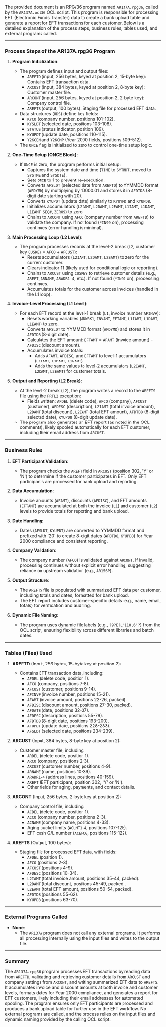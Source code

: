 The provided document is an RPG/36 program named `AR137A.rpg36`, called by the `AR137A.ocl36` OCL script. This program is responsible for processing EFT (Electronic Funds Transfer) data to create a bank upload table and generate a report for EFT transactions for each customer. Below is a detailed explanation of the process steps, business rules, tables used, and external programs called.

---

### Process Steps of the AR137A.rpg36 Program

1. **Program Initialization**:
   - The program defines input and output files:
     - `AREFTD` (input, 256 bytes, keyed at position 2, 15-byte key): Contains EFT transaction data.
     - `ARCUST` (input, 384 bytes, keyed at position 2, 8-byte key): Customer master file.
     - `ARCONT` (input, 256 bytes, keyed at position 2, 2-byte key): Company control file.
     - `AREFTS` (output, 100 bytes): Staging file for processed EFT data.
   - Data structures (`UDS`) define key fields:
     - `KYCO` (company number, positions 101-102).
     - `KYSLDT` (selected date, positions 103-108).
     - `STATUS` (status indicator, position 109).
     - `KYUPDT` (update date, positions 110-115).
     - `Y2KCEN` and `Y2KCMP` (Year 2000 fields, positions 509-512).
   - The `ONCE` flag is initialized to zero to control one-time setup logic.

2. **One-Time Setup (ONCE Block)**:
   - If `ONCE` is zero, the program performs initial setup:
     - Captures the system date and time (`TIME` to `SYTMDT`, moved to `SYSTME` and `SYSDTE`).
     - Sets `ONCE` to 1 to prevent re-execution.
     - Converts `AFSLDT` (selected date from `AREFTD`) to YYMMDD format (`AFDYMD`) by multiplying by 10000.01 and stores it in `AFDTD8` (8-digit date starting with 20).
     - Converts `KYUPDT` (update date) similarly to `KYUYMD` and `KYUPD8`.
     - Initializes accumulators (`L2IAMT`, `L2DAMT`, `L2EAMT`, `L1IAMT`, `L1DAMT`, `L1EAMT`, `SEQ#`, `ZERO9`) to zero.
     - Chains to `ARCONT` using `AFCO` (company number from `AREFTD`) to validate the company. If not found (`*IN99` on), processing continues (error handling is minimal).

3. **Main Processing Loop (L2 Level)**:
   - The program processes records at the level-2 break (`L2`, customer key `CUSKEY` = `AFCO` + `AFCUST`):
     - Resets accumulators (`L2IAMT`, `L2DAMT`, `L2EAMT`) to zero for the current customer.
     - Clears indicator 11 (likely used for conditional logic or reporting).
     - Chains to `ARCUST` using `CUSKEY` to retrieve customer details (e.g., `AREFT`, `ARNAME`, `ARADR1-4`, etc.). If not found (`*IN99` on), processing continues.
     - Accumulates totals for the customer across invoices (handled in the L1 loop).

4. **Invoice-Level Processing (L1 Level)**:
   - For each EFT record at the level-1 break (`L1`, invoice number `AFINV#`):
     - Resets working variables (`ADWRK1`, `INVAMT`, `EFTAMT`, `L1IAMT`, `L1DAMT`, `L1EAMT`) to zero.
     - Converts `AFSLDT` to YYMMDD format (`AFDYMD`) and stores it in `AFDTD8` (8-digit date).
     - Calculates the EFT amount: `EFTAMT` = `AFAMT` (invoice amount) - `AFDISC` (discount amount).
     - Accumulates invoice totals:
       - Adds `AFAMT`, `AFDISC`, and `EFTAMT` to level-1 accumulators (`L1IAMT`, `L1DAMT`, `L1EAMT`).
       - Adds the same values to level-2 accumulators (`L2IAMT`, `L2DAMT`, `L2EAMT`) for customer totals.

5. **Output and Reporting (L2 Break)**:
   - At the level-2 break (`L2`), the program writes a record to the `AREFTS` file using the `PRTL2` exception:
     - Fields written: `AFDEL` (delete code), `AFCO` (company), `AFCUST` (customer), `AFDESC` (description), `L2IAMT` (total invoice amount), `L2DAMT` (total discount), `L2EAMT` (total EFT amount), `AFDTD8` (8-digit selected date), `KYUPD8` (8-digit update date).
   - The program also generates an EFT report (as noted in the OCL comments), likely spooled automatically for each EFT customer, including their email address from `ARCUST`.

---

### Business Rules

1. **EFT Participant Validation**:
   - The program checks the `AREFT` field in `ARCUST` (position 302, 'Y' or 'N') to determine if the customer participates in EFT. Only EFT participants are processed for bank upload and reporting.

2. **Data Accumulation**:
   - Invoice amounts (`AFAMT`), discounts (`AFDISC`), and EFT amounts (`EFTAMT`) are accumulated at both the invoice (`L1`) and customer (`L2`) levels to provide totals for reporting and bank upload.

3. **Date Handling**:
   - Dates (`AFSLDT`, `KYUPDT`) are converted to YYMMDD format and prefixed with '20' to create 8-digit dates (`AFDTD8`, `KYUPD8`) for Year 2000 compliance and consistent reporting.

4. **Company Validation**:
   - The company number (`AFCO`) is validated against `ARCONT`. If invalid, processing continues without explicit error handling, suggesting reliance on upstream validation (e.g., `AR156P`).

5. **Output Structure**:
   - The `AREFTS` file is populated with summarized EFT data per customer, including totals and dates, formatted for bank upload.
   - The EFT report includes customer-specific details (e.g., name, email, totals) for verification and auditing.

6. **Dynamic File Naming**:
   - The program uses dynamic file labels (e.g., `?9?E?L'110,6'?`) from the OCL script, ensuring flexibility across different libraries and batch dates.

---

### Tables (Files) Used

1. **AREFTD** (Input, 256 bytes, 15-byte key at position 2):
   - Contains EFT transaction data, including:
     - `AFDEL` (delete code, position 1).
     - `AFCO` (company, positions 7-8).
     - `AFCUST` (customer, positions 9-14).
     - `AFINV#` (invoice number, positions 15-21).
     - `AFAMT` (invoice amount, positions 22-26, packed).
     - `AFDISC` (discount amount, positions 27-30, packed).
     - `AFDATE` (date, positions 32-37).
     - `AFDESC` (description, positions 55-79).
     - `AFDTD8` (8-digit date, positions 193-200).
     - `AFUPDT` (update date, positions 228-233).
     - `AFSLDT` (selected date, positions 234-239).

2. **ARCUST** (Input, 384 bytes, 8-byte key at position 2):
   - Customer master file, including:
     - `ARDEL` (delete code, position 1).
     - `ARCO` (company, positions 2-3).
     - `ARCUST` (customer number, positions 4-9).
     - `ARNAME` (name, positions 10-39).
     - `ARADR1-4` (address lines, positions 40-159).
     - `AREFT` (EFT participant, position 302, 'Y' or 'N').
     - Other fields for aging, payments, and contact details.

3. **ARCONT** (Input, 256 bytes, 2-byte key at position 2):
   - Company control file, including:
     - `ACDEL` (delete code, position 1).
     - `ACCO` (company number, positions 2-3).
     - `ACNAME` (company name, positions 4-33).
     - Aging bucket limits (`ACLMT1-4`, positions 107-125).
     - EFT cash G/L number (`ACEFCG`, positions 115-122).

4. **AREFTS** (Output, 100 bytes):
   - Staging file for processed EFT data, with fields:
     - `AFDEL` (position 1).
     - `AFCO` (positions 2-3).
     - `AFCUST` (positions 4-9).
     - `AFDESC` (positions 10-34).
     - `L2IAMT` (total invoice amount, positions 35-44, packed).
     - `L2DAMT` (total discount, positions 45-49, packed).
     - `L2EAMT` (total EFT amount, positions 50-54, packed).
     - `AFDTD8` (positions 55-62).
     - `KYUPD8` (positions 63-70).

---

### External Programs Called

- **None**:
  - The `AR137A` program does not call any external programs. It performs all processing internally using the input files and writes to the output file.

---

### Summary

The `AR137A.rpg36` program processes EFT transactions by reading data from `AREFTD`, validating and retrieving customer details from `ARCUST` and company settings from `ARCONT`, and writing summarized EFT data to `AREFTS`. It accumulates invoice and discount amounts at both invoice and customer levels, formats dates for Year 2000 compliance, and generates a report for EFT customers, likely including their email addresses for automated spooling. The program ensures only EFT participants are processed and produces a bank upload table for further use in the EFT workflow. No external programs are called, and the process relies on the input files and dynamic naming provided by the calling OCL script.